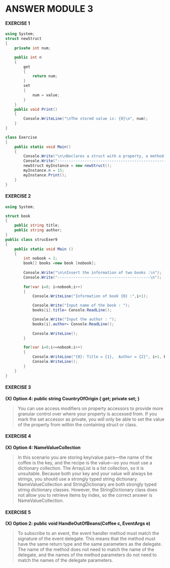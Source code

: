 # ANSWER MODULE 3


#### EXERCISE 1

```csharp
using System;
struct newStruct
{
    private int num;

    public int n
    {
        get 
        {
            return num;
        }
        set 
        {
            num = value;
        }
    }
    public void Print()
    {
        Console.WriteLine("\nThe stored value is: {0}\n", num);
    }
}

class Exercise
{
    public static void Main()
    {
		Console.Write("\n\nDeclares a struct with a property, a method, and a private field :\n");
		Console.Write("----------------------------------------------------------------------\n");	
        newStruct myInstance = new newStruct();
        myInstance.n = 15;
        myInstance.Print();
    }
}

```

#### EXERCISE 2

```csharp
using System;

struct book 
{
	public string title;
	public string author;
}
public class strucExer9
{
    public static void Main ()  
	{
        int nobook = 2;  
        book[] books =new book [nobook];   
        
        Console.Write("\n\nInsert the information of two books :\n");
        Console.Write("-----------------------------------------\n");    
        
        for(var i=0; i<nobook;i++)
        {
            Console.WriteLine("Information of book {0} :",i+1);

            Console.Write("Input name of the book : ");
            books[i].title= Console.ReadLine();

            Console.Write("Input the author : ");
            books[i].author= Console.ReadLine();
           
            Console.WriteLine();
        }

        for(var i=0;i<=nobook;i++)
        {
            Console.WriteLine("{0}: Title = {1},  Author = {2}", i+1, books[i].title, books[i].author);
            Console.WriteLine();
        }
	}
}

```

#### EXERCISE 3

**(X) Option 4: public string CountryOfOrigin { get; private set; }**

>You can use access modifiers on property accessors to provide more granular control over where your property is accessed from. If you mark the set accessor as private, you will only be able to set the value of the property from within the containing struct or class.

#### EXERCISE 4

**(X) Option 4: NameValueCollection**

>In this scenario you are storing key/value pairs—the name of the coffee is the key, and the recipe is the value—so you must use a dictionary collection. The ArrayList is a list collection, so it is unsuitable. Because both your key and your value will always be strings, you should use a strongly typed string dictionary. NameValueCollection and StringDictionary are both strongly typed string dictionary classes. However, the StringDictionary class does not allow you to retrieve items by index, so the correct answer is NameValueCollection.

#### EXERCISE 5

**(X) Option 2: public void HandleOutOfBeans(Coffee c, EventArgs e)**

> To subscribe to an event, the event handler method must match the signature of the event delegate. This means that the method must have the same return type and the same parameters as the delegate. The name of the method does not need to match the name of the delegate, and the names of the method parameters do not need to match the names of the delegate parameters.



